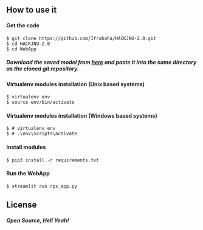 
## How to use it


#### Get the code
```
$ git clone https://github.com/Ifrahaha/HACKJNU-2.0.git
$ cd HACKJNU-2.0
$ cd WebApp
```
##### Download the saved model from [here](https://drive.google.com/file/d/1acUbGujL9pzZrfHb8PzuLQH0H7BY4E28/view?usp=sharing) and paste it into the same directory as the cloned git repository.

#### Virtualenv modules installation (Unix based systems)
```
$ virtualenv env
$ source env/bin/activate
```
#### Virtualenv modules installation (Windows based systems)
```
$ # virtualenv env
$ # .\env\Scripts\activate
```
#### Install modules
```
$ pip3 install -r requirements.txt
```
#### Run the WebApp
```
$ streamlit run rps_app.py
```






## License


##### Open Source, Hell Yeah!
